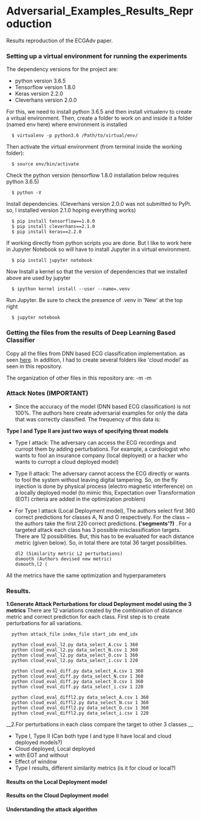 # Adversarial_Examples_Results_Reproduction
Results reproduction of the ECGAdv paper. 

### Setting up a virtual environment for running the experiments
The dependency versions for the project are:  
  - python version 3.6.5
  - Tensorflow version 1.8.0
  - Keras version 2.2.0
  - Cleverhans version 2.0.0
  
For this, we need to install python 3.6.5 and then install virtualenv to create a vritual environment.
Then, create a folder to work on and inside it a folder (named env here) where environment is installed

      $ virtualenv -p python3.6 /Path/to/virtual/env/

Then activate the virtual environment (from terminal inside the working folder):

      $ source env/bin/activate

Check the python version (tensorflow 1.8.0 installation below requires python 3.6.5)

      $ python -V

Install dependencies. (Cleverhans version 2.0.0 was not submitted to PyPi. so, I installed version 2.1.0 hoping everything works)

      $ pip install tensorflow==1.8.0
      $ pip install cleverhans==2.1.0
      $ pip install keras==2.2.0

If working directly from python scripts you are done. But I like to work here in Jupyter Notebook so will have to install Jupyter in a virtual environment.
 
      $ pip install jupyter notebook

Now Install a kernel so that the version of dependencies that we installed above are used by jupyter

      $ ipython kernel install --user --name=.venv

Run Jupyter. Be sure to check the presence of .venv in 'New' at the top right

      $ jupyter notebook

###  Getting the files from the results of Deep Learning Based Classifier
Copy all the files from DNN based ECG classification implementation. as seen [here](https://github.com/Bibek-Poudel/DNN_ECG_Implementation). In addition, I had to create several folders like 'cloud model' as seen in this repository.

The organization of other files in this repository are: 
-m
-m

### Attack Notes (IMPORTANT)
- Since the accuracy of the model (DNN based ECG classification) is not 100%. The authors here create adversarial examples for only the data that was correctly classified. The frequency of this data is: 

__Type I and Type II are just two ways of specifying threat models__
- Type I attack: The adversary can access the ECG recordings and curropt them by adding perturbations. For example, a cardiologist who wants to fool an insurance company (local deployed) or a hacker who wants to curropt a cloud deployed model)

- Type II attack: The adversary cannot access the ECG directly or wants to fool the system without leaving digital tampering. So, on the fly injection is done by physical process (electro magnetic interference) on a locally deployed model (to mimic this, Expectation over Transformation (EOT) criteria are added in the optimization problem)

- For Type I attack (Local Deployment model), The authors select first 360 correct predictions for classes A, N and O respectively. For the class ~ the authors take the first 220 correct predictions. __('segments'?)__ . For a targeted attack each class has 3 possible misclassification targets. There are 12 possibilities. But, this has to be evaluated for each distance metric (given below). So, in total there are total 36 target possibilities.

      dl2 (Similarity metric L2 perturbations)
      dsmooth (Authors devised new metric)
      dsmooth,l2 (
      
 All the metrics have the same optimization and hyperparameters 

###  Results. 

__1.Generate Attack Perturbations for cloud Deployment model using the 3 metrics__
There are 12 variations created by the combination of distance metric and correct prediction for each class. First step is to create perturbations for all variations.

      python attack_file index_file start_idx end_idx
      
      python cloud_eval_l2.py data_select_A.csv 1 360
      python cloud_eval_l2.py data_select_N.csv 1 360
      python cloud_eval_l2.py data_select_O.csv 1 360
      python cloud_eval_l2.py data_select_i.csv 1 220
      
      python cloud_eval_diff.py data_select_A.csv 1 360
      python cloud_eval_diff.py data_select_N.csv 1 360
      python cloud_eval_diff.py data_select_O.csv 1 360
      python cloud_eval_diff.py data_select_i.csv 1 220
      
      python cloud_eval_diffl2.py data_select_A.csv 1 360
      python cloud_eval_diffl2.py data_select_N.csv 1 360
      python cloud_eval_diffl2.py data_select_O.csv 1 360
      python cloud_eval_diffl2.py data_select_i.csv 1 220

__2.For perturbations in each class compare the target to other 3 classes __

- Type I, Type II (Can both type I and type II have local and cloud deployed models?)
- Cloud deployed, Local deployed
- with EOT and without
- Effect of window
- Type I results, different similarity metrics (is it for cloud or local?)
####  Results on the Local Deployment model

####  Results on the Cloud Deployment model

####  Understanding the attack algorithm
